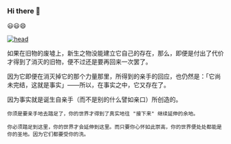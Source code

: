 ### Hi there 👋

<!--
**yhm-amber/yhm-amber** is a ✨ _special_ ✨ repository because its `README.md` (this file) appears on your GitHub profile.

Here are some ideas to get you started:

- 🔭 I’m currently working on ...
- 🌱 I’m currently learning ...
- 👯 I’m looking to collaborate on ...
- 🤔 I’m looking for help with ...
- 💬 Ask me about ...
- 📫 How to reach me: ...
- 😄 Pronouns: ...
- ⚡ Fun fact: ...
-->



😃😃😄

[![head](https://avatars.githubusercontent.com/u/103625580)](https://avatars.githubusercontent.com/u/103625580)

如果在旧物的废墟上，新生之物没能建立它自己的存在，那么，即便是付出了代价才得到了消灭的旧物，便不过还是要再回来一次罢了。

因为它即便在消灭掉它的那个力量那里，所得到的亲手的回应，也仍然是：「它尚未完结，这就是事实」——所以，在事实之中，它又存在了。

因为事实就是诞生自亲手（而不是别的什么譬如亲口）所创造的。

~~~~~
你须是要亲手地去踏足了，你的世界才得到了真实地往 "接下来" 继续延伸的余地。
~~~~~

~~~~
你必须踏足到这里，你的世界才会延伸到这里。而只要你心怀如此崇高，你的世界便处处都能是你的圣地。因为它们都要受你的洗。
~~~~

